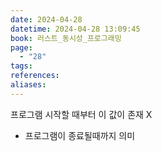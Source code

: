 ```yaml
---
date: 2024-04-28
datetime: 2024-04-28 13:09:45
book: 러스트_동시성_프로그래밍
page:
  - "28"
tags: 
references: 
aliases:
---
```

프로그램 시작할 때부터 이 값이 존재 X
- 프로그램이 종료될때까지 의미